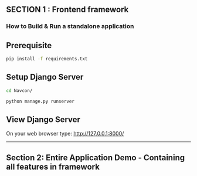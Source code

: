 
## SECTION 1 : Frontend framework 

### How to Build & Run a standalone application

## Prerequisite

```bash
pip install -f requirements.txt
```

## Setup Django Server

```bash
cd Navcon/

python manage.py runserver

```

## View Django Server

On your web browser type: http://127.0.0.1:8000/

---
## Section 2: Entire Application Demo - Containing all features in framework




